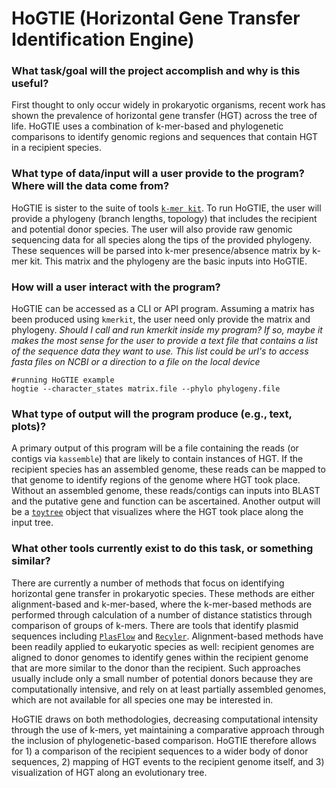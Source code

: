 # HoGTIE (Horizontal Gene Transfer Identification Engine)

### What task/goal will the project accomplish and why is this useful?
First thought to only occur widely in prokaryotic organisms, recent work has shown the prevalence of horizontal gene transfer (HGT) across the tree of life. HoGTIE uses a combination of k-mer-based and phylogenetic comparisons to identify genomic regions and sequences that contain HGT in a recipient species. 

  
### What type of data/input will a user provide to the program? Where will the data come from?
HoGTIE is sister to the suite of tools [`k-mer kit`](https://github.com/eaton-lab/kmerkit). To run HoGTIE, the user will provide a phylogeny (branch lengths, topology) that includes the recipient and potential donor species. The user will also provide raw genomic sequencing data for all species along the tips of the provided phylogeny. These sequences will be parsed into k-mer presence/absence matrix by k-mer kit. This matrix and the phylogeny are the basic inputs into HoGTIE.

### How will a user interact with the program?
HoGTIE can be accessed as a CLI or API program. Assuming a matrix has been produced using `kmerkit`, the user need only provide the matrix and phylogeny. *Should I call and run kmerkit inside my program? If so, maybe it makes the most sense for the user to provide a text file that contains a list of the sequence data they want to use. This list could be url's to access fasta files on NCBI or a direction to a file on the local device*

```
#running HoGTIE example
hogtie --character_states matrix.file --phylo phylogeny.file
```
### What type of output will the program produce (e.g., text, plots)?
A primary output of this program will be a file containing the reads (or contigs via `kassemble`) that are likely to contain instances of HGT. If the recipient species has an assembled genome, these reads can be mapped to that genome to identify regions of the genome where HGT took place. Without an assembled genome, these reads/contigs can inputs into BLAST and the putative gene and function can be ascertained. Another output will be a [`toytree`](https://github.com/eaton-lab/toytree) object that visualizes where the HGT took place along the input tree.

### What other tools currently exist to do this task, or something similar?
There are currently a number of methods that focus on identifying horizontal gene transfer in prokaryotic species. These methods are either alignment-based and k-mer-based, where the k-mer-based methods are performed through calculation of a number of distance statistics through comparison of groups of k-mers. There are tools that identify plasmid sequences including [`PlasFlow`](https://github.com/smaegol/PlasFlow) and [`Recyler`](https://github.com/Shamir-Lab/Recycler). Alignment-based methods have been readily applied to eukaryotic species as well: recipient genomes are aligned to donor genomes to identify genes within the recipient genome that are more similar to the donor than the recipient. Such approaches usually include only a small number of potential donors because they are computationally intensive, and rely on at least partially assembled genomes, which are not available for all species one may be interested in.

HoGTIE draws on both methodologies, decreasing computational intensity through the use of k-mers, yet maintaining a comparative approach through the inclusion of phylogenetic-based comparison. HoGTIE therefore allows for 1) a comparison of the recipient sequences to a wider body of donor sequences, 2) mapping of HGT events to the recipient genome itself, and 3) visualization of HGT along an evolutionary tree. 